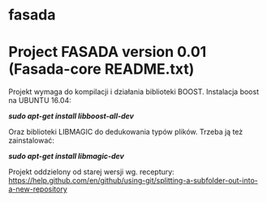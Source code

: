 # fasada

Project FASADA version 0.01 (Fasada-core README.txt)
====================================================



Projekt wymaga do kompilacji i działania biblioteki BOOST.
Instalacja boost na UBUNTU 16.04: 

*__sudo apt-get install libboost-all-dev__*

Oraz biblioteki  LIBMAGIC do dedukowania typów plików. 
Trzeba ją też zainstalować:

*__sudo apt-get install libmagic-dev__*

Projekt oddzielony od starej wersji wg. receptury:
https://help.github.com/en/github/using-git/splitting-a-subfolder-out-into-a-new-repository

